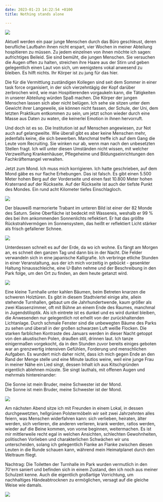 ```yaml
---
date: 2023-01-23 14:22:54 +0100
title: Nothing stands alone

---
```

![](/uploads/januar-blauweiss.jpg)

Aktuell werden ein paar junge Menschen durch das Büro geschleust, deren berufliche Laufbahn ihnen nicht erspart, vier Wochen in meiner Abteilung hospitieren zu müssen. Zu jedem einzelnen von ihnen möchte ich sagen: aufrichtiges Beileid. Sie sind bemüht, die jungen Menschen. Sie versuchen die Augen offen zu halten, streichen ihre Haare aus der Stirn und geben gelegentlich einen Laut von sich, um wenigstens vokal anwesend zu bleiben. Es hilft nichts. Ihr Körper ist zu jung für das hier.

Die für die Vermittlung zuständigen Kollegen sind seit dem Sommer in einer task force organisiert, in der sich vierzehntägig der Kopf darüber zerbrochen wird, wie man Hospitierenden vorgaukeln kann, die Tätigkeiten in unserer Abteilung würden Spaß machen. Die Körper der jungen Menschen lassen sich aber nicht belügen. Ich sehe sie sitzen unter dem Gewicht ihrer Langeweile, sie können nicht fassen, der Schule, der Uni, dem letzten Praktikum entkommen zu sein, um jetzt schon wieder durch eine Masse aus Daten zu waten, die keinerlei Emotion in ihnen hervorruft.

Und doch ist es so. Die Institution ist auf Menschen angewiesen, zur Not auch auf gelangweilte. Wie überall gibt es aber keine Menschen mehr, jedenfalls keine, die sich bewerben. Manchmal treffe ich auf dem Gang die Leute vom Recruiting. Sie winken nur ab, wenn man nach den unbesetzten Stellen fragt. Ich will unter diesen Umständen nicht wissen, mit welcher Verzweilfung Krankenhäuser, Pflegeheime und Bildungseinrichtungen den Fachkräftemangel verwalten.

Jetzt zum Mond. Ich muss mich korrigieren. Ich hatte geschrieben, auf dem Mond gäbe es nur flache Erhebungen. Das ist falsch. Es gibt einen 5.500 Meter hohen Berg auf der Vorderseite und einen fast 10.800 Meter hohen Kraterrand auf der Rückseite. Auf der Rückseite ist auch der tiefste Punkt des Mondes. Ein rund acht Kilometer tiefes Einschlagloch.

![](/uploads/krater-theophilus-im-mare-nectaris.jpg)

Der blauweiß marmorierte Trabant im unteren Bild ist einer der 82 Monde des Saturn. Seine Oberfläche ist  bedeckt mit Wassereis, weshalb er 99 % des bei ihm ankommenden Sonnenlichts reflektiert. Er hat das größte Rückstrahlvermögen im Sonnensystem, das heißt er reflektiert Licht stärker als frisch gefallener Schnee.

![](/uploads/saturnmond-enceladus.jpg)

Unterdessen schneit es auf der Erde, da wo ich wohne. Es fängt am Morgen an, es schneit den ganzen Tag und dann bis in der Nacht. Die Felder verwandeln sich in eine japanische Kalligrafie. Ich verbringe etliche Stunden in einer Veranstaltung, aus der ich mich vorzeitig in gebückt - gesenkter Haltung hinausschleiche, eine U-Bahn nehme und der Beschreibung in den Park folge, um den Ort zu finden, an dem heute getanzt wird.

![](/uploads/januar-nacht.jpg)

Eine kleine Turnhalle unter kahlen Bäumen, beim Betreten knarzen die schweren Holztüren. Es gibt in diesem Stadtviertel einige alte, allein stehende Turnhallen, gebaut um die Jahrhundertwende, kaum größer als zwei Klassenzimmer, oft mit Bühne an einem Ende des Raumes, manchmal in Jugendstiloptik. Als ich eintrete ist es dunkel und es wird dunkel bleiben, die Anwesenden nur gelegentlich rot erhellt von der zurückhaltenden Lichtanlage. Durch schmale Fenster sind die  unbewegten Bäume des Parks zu sehen und überall in der großen schwarzen Luft weiße Flocken. Die starken farblichen Kontraste des Januars werden in dieser Nacht getoppt von den akustischen Polen, draußen still, drinnen laut. Ich tanze einigermaßen vorgekocht, da in den Stunden zuvor bereits einiges geboten war an grenzwertig intensiven Gefühlen, Forderung und menschlichen Aufgaben. Es wundert mich daher nicht, dass ich mich gegen Ende an den Rand der Menge stelle und eine Minute lautlos weine, weil eine junge Frau in meiner Nähe ein Lied singt, dessen Inhalt ich aus Kitschgründen eigentlich ablehnen müsste. Sie singt lauthals, mit offenen Augen und mehrmals hintereinander:

Die Sonne ist mein Bruder, meine Schwester ist der Mond.  
Die Sonne ist mein Bruder, meine Schwester ist der Mond.

![](/uploads/astronaut-1.jpg)

Am nächsten Abend sitze ich mit Freunden in einem Lokal, in dessen durchgewetzten, hellgrünen Polstermöbeln wir seit zwei Jahrzehnten alles feiern, was Menschen widerfahren kann: sich verlieben, heiraten, älter werden, sich verlieren, die anderen verlieren, krank werden, ratlos werden, wieder auf die Beine kommen, von vorne beginnen, weitermachen. Es ist mir mittlerweile recht egal in welchen Ansichten, schlechten Gewohnheiten, politischen Vorlieben und charakterlichen Schwächen wir uns unterscheiden, solang ich gelegentlich Flanke an Flanke zwischen diesen Leuten in die Runde schauen kann, während mein Heimatplanet durch den Weltraum fliegt.

Nachtrag: Die Toiletten der Turnhalle im Park wurden vermutlich in den 70'ern saniert und befinden sich in einem Zustand, den ich noch aus meiner Schulzeit kenne. Auch die eigentlich großartige Vorrichtung, um nachhaltiges Händeabtrocknen zu ermöglichen, versagt auf die gleiche Weise wie damals.

![](/uploads/turnhalle_t.jpg)